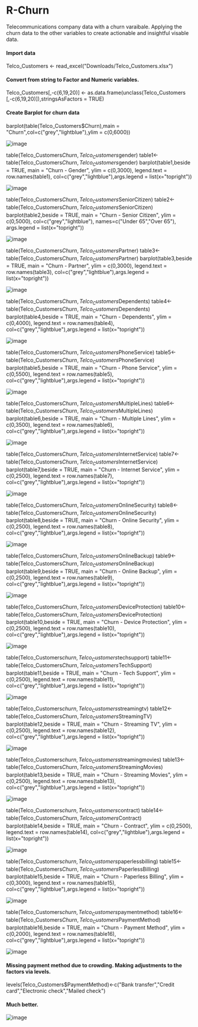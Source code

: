 # R-Churn
Telecommunications company data with a churn varaibale. Applying the churn data to the other variables to create actionable and insightful visable data.

#### Import data

Telco_Customers <- read_excel("Downloads/Telco_Customers.xlsx")

#### Convert from string to Factor and Numeric variables.

Telco_Customers[,-c(6,19,20)] <- as.data.frame(unclass(Telco_Customers
                [,-c(6,19,20)]),stringsAsFactors = TRUE)

#### Create Barplot for churn data

barplot(table(Telco_Customers$Churn),main = "Churn",col=c("grey","lightblue"),ylim = c(0,6000))

![image](https://user-images.githubusercontent.com/114650133/199350073-f18128d4-4d8f-460f-93e0-33130ff75d63.png)

table(Telco_Customers$Churn,Telco_Customers$gender)
table1<-table(Telco_Customers$Churn,Telco_Customers$gender)
barplot(table1,beside = TRUE, main = "Churn - Gender", ylim = c(0,3000),
        legend.text = row.names(table1),
        col=c("grey","lightblue"),args.legend = list(x="topright"))

![image](https://user-images.githubusercontent.com/114650133/199351017-47beec2a-8e95-4b84-bac2-5529ea604f77.png)

table(Telco_Customers$Churn,Telco_Customers$SeniorCitizen)
table2<-table(Telco_Customers$Churn,Telco_Customers$SeniorCitizen)
barplot(table2,beside = TRUE, main = "Churn - Senior Citizen", ylim = c(0,5000),
        col=c("grey","lightblue"), names=c("Under 65","Over 65"),
        args.legend = list(x="topright"))

![image](https://user-images.githubusercontent.com/114650133/199351145-5e8863de-82fe-484a-a767-228debe89368.png)

table(Telco_Customers$Churn,Telco_Customers$Partner)
table3<-table(Telco_Customers$Churn,Telco_Customers$Partner)
barplot(table3,beside = TRUE, main = "Churn - Partner", ylim = c(0,3000),
        legend.text = row.names(table3),
        col=c("grey","lightblue"),args.legend = list(x="topright"))               
              
![image](https://user-images.githubusercontent.com/114650133/199351371-0442e006-cd8c-4320-97ec-931005cce59b.png)

table(Telco_Customers$Churn,Telco_Customers$Dependents)
table4<-table(Telco_Customers$Churn,Telco_Customers$Dependents)
barplot(table4,beside = TRUE, main = "Churn - Dependents", ylim = c(0,4000),
        legend.text = row.names(table4),
        col=c("grey","lightblue"),args.legend = list(x="topright"))

![image](https://user-images.githubusercontent.com/114650133/199351485-c6a24935-fbb5-4b2f-a6be-53075256be35.png)

table(Telco_Customers$Churn,Telco_Customers$PhoneService)
table5<-table(Telco_Customers$Churn,Telco_Customers$PhoneService)
barplot(table5,beside = TRUE, main = "Churn - Phone Service", ylim = c(0,5500),
        legend.text = row.names(table5),
        col=c("grey","lightblue"),args.legend = list(x="topright"))

![image](https://user-images.githubusercontent.com/114650133/199351564-60e60a40-8672-49d3-98f6-31b7a790e6e5.png)

table(Telco_Customers$Churn,Telco_Customers$MultipleLines)
table6<-table(Telco_Customers$Churn,Telco_Customers$MultipleLines)
barplot(table6,beside = TRUE, main = "Churn - Multiple Lines", ylim = c(0,3500),
        legend.text = row.names(table6),
        col=c("grey","lightblue"),args.legend = list(x="topright"))

![image](https://user-images.githubusercontent.com/114650133/199351655-4a35446c-68c8-42ce-b3cf-045ede4cb47d.png)

table(Telco_Customers$Churn,Telco_Customers$InternetService)
table7<-table(Telco_Customers$Churn,Telco_Customers$InternetService)
barplot(table7,beside = TRUE, main = "Churn - Internet Service", ylim = c(0,2500),
        legend.text = row.names(table7),
        col=c("grey","lightblue"),args.legend = list(x="topright"))

![image](https://user-images.githubusercontent.com/114650133/199351744-3416e406-a3d0-4812-819c-59f1d487aacc.png)

table(Telco_Customers$Churn,Telco_Customers$OnlineSecurity)
table8<-table(Telco_Customers$Churn,Telco_Customers$OnlineSecurity)
barplot(table8,beside = TRUE, main = "Churn - Online Security", ylim = c(0,2500),
        legend.text = row.names(table8),
        col=c("grey","lightblue"),args.legend = list(x="topright"))

![image](https://user-images.githubusercontent.com/114650133/199351823-d46f1a89-138f-4c40-a399-183dca4ee802.png)

table(Telco_Customers$Churn,Telco_Customers$OnlineBackup)
table9<-table(Telco_Customers$Churn,Telco_Customers$OnlineBackup)
barplot(table9,beside = TRUE, main = "Churn - Online Backup", ylim = c(0,2500),
        legend.text = row.names(table9),
        col=c("grey","lightblue"),args.legend = list(x="topright"))

![image](https://user-images.githubusercontent.com/114650133/199351879-50fec7d5-2e48-4abe-8c9e-3dabf30074a4.png)

table(Telco_Customers$Churn,Telco_Customers$DeviceProtection)
table10<-table(Telco_Customers$Churn,Telco_Customers$DeviceProtection)
barplot(table10,beside = TRUE, main = "Churn - Device Protection", ylim = c(0,2500),
        legend.text = row.names(table10),
        col=c("grey","lightblue"),args.legend = list(x="topright"))

![image](https://user-images.githubusercontent.com/114650133/199352079-1a262ce9-ed0f-44e9-a85d-43cdea20ef00.png)

table(Telco_Customers$churn,Telco_Customers$techsupport)
table11<-table(Telco_Customers$Churn,Telco_Customers$TechSupport)
barplot(table11,beside = TRUE, main = "Churn - Tech Support", ylim = c(0,2500),
        legend.text = row.names(table11),
        col=c("grey","lightblue"),args.legend = list(x="topright"))

![image](https://user-images.githubusercontent.com/114650133/199352206-adc59ab8-8d16-42eb-91fe-fb84b18b627e.png)

table(Telco_Customers$churn,Telco_Customers$streamingtv)
table12<-table(Telco_Customers$Churn,Telco_Customers$StreamingTV)
barplot(table12,beside = TRUE, main = "Churn - Streaming TV", ylim = c(0,2500),
        legend.text = row.names(table12),
        col=c("grey","lightblue"),args.legend = list(x="topright"))

![image](https://user-images.githubusercontent.com/114650133/199352307-575d4dac-8c96-4025-b287-35c07ebf6327.png)

table(Telco_Customers$churn,Telco_Customers$streamingmovies)
table13<-table(Telco_Customers$Churn,Telco_Customers$StreamingMovies)
barplot(table13,beside = TRUE, main = "Churn - Streaming Movies", ylim = c(0,2500),
        legend.text = row.names(table13),
        col=c("grey","lightblue"),args.legend = list(x="topright"))

![image](https://user-images.githubusercontent.com/114650133/199352524-d830a472-d868-45ce-853d-2296e9976765.png)

table(Telco_Customers$churn,Telco_Customers$contract)
table14<-table(Telco_Customers$Churn,Telco_Customers$Contract)
barplot(table14,beside = TRUE, main = "Churn - Contract", ylim = c(0,2500),
        legend.text = row.names(table14),
        col=c("grey","lightblue"),args.legend = list(x="topright"))
        
![image](https://user-images.githubusercontent.com/114650133/199352600-e317a969-b510-49c0-8cc4-35663ce559d3.png)

table(Telco_Customers$churn,Telco_Customers$paperlessbilling)
table15<-table(Telco_Customers$Churn,Telco_Customers$PaperlessBilling)
barplot(table15,beside = TRUE, main = "Churn - Paperless Billing", ylim = c(0,3000),
        legend.text = row.names(table15),
        col=c("grey","lightblue"),args.legend = list(x="topright"))

![image](https://user-images.githubusercontent.com/114650133/199352675-d78be3ff-8cf8-4983-8b78-ae2957481f48.png)

table(Telco_Customers$churn,Telco_Customers$paymentmethod)
table16<-table(Telco_Customers$Churn,Telco_Customers$PaymentMethod)
barplot(table16,beside = TRUE, main = "Churn - Payment Method", ylim = c(0,2000),
        legend.text = row.names(table16),
        col=c("grey","lightblue"),args.legend = list(x="topright"))
        
![image](https://user-images.githubusercontent.com/114650133/199352751-ba646fe0-4518-408d-bc2f-b7e31087fded.png)

#### Missing payment method due to crowding. Making adjustments to the factors via levels.


levels(Telco_Customers$PaymentMethod)<-c("Bank transfer","Credit card","Electronic check","Mailed check")


#### Much better.

![image](https://user-images.githubusercontent.com/114650133/199353176-05bf54d8-1da0-42d7-979c-78ad70d29a99.png)

















